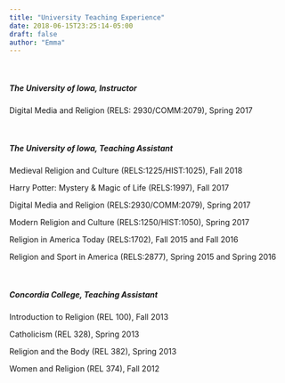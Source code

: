 ```yaml
---
title: "University Teaching Experience"
date: 2018-06-15T23:25:14-05:00
draft: false
author: "Emma"
---
```

<br>
<h5>The University of Iowa, Instructor</h5>

Digital Media and Religion (RELS: 2930/COMM:2079), Spring 2017

<br>

<h5>The University of Iowa, Teaching Assistant</h5>

Medieval Religion and Culture (RELS:1225/HIST:1025), Fall 2018

Harry Potter:  Mystery & Magic of Life (RELS:1997), Fall 2017

Digital Media and Religion (RELS:2930/COMM:2079), Spring 2017

Modern Religion and Culture (RELS:1250/HIST:1050), Spring 2017

Religion in America Today (RELS:1702), Fall 2015 and Fall 2016

Religion and Sport in America (RELS:2877), Spring 2015 and Spring 2016

<br>

<h5>Concordia College, Teaching Assistant</h5>

Introduction to Religion (REL 100), Fall 2013

Catholicism (REL 328), Spring 2013 

Religion and the Body (REL 382), Spring 2013

Women and Religion (REL 374), Fall 2012